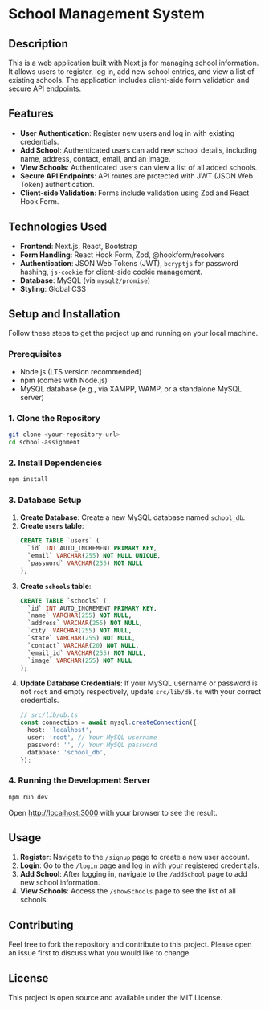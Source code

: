 # School Management System

## Description
This is a web application built with Next.js for managing school information. It allows users to register, log in, add new school entries, and view a list of existing schools. The application includes client-side form validation and secure API endpoints.

## Features
*   **User Authentication**: Register new users and log in with existing credentials.
*   **Add School**: Authenticated users can add new school details, including name, address, contact, email, and an image.
*   **View Schools**: Authenticated users can view a list of all added schools.
*   **Secure API Endpoints**: API routes are protected with JWT (JSON Web Token) authentication.
*   **Client-side Validation**: Forms include validation using Zod and React Hook Form.

## Technologies Used
*   **Frontend**: Next.js, React, Bootstrap
*   **Form Handling**: React Hook Form, Zod, @hookform/resolvers
*   **Authentication**: JSON Web Tokens (JWT), `bcryptjs` for password hashing, `js-cookie` for client-side cookie management.
*   **Database**: MySQL (via `mysql2/promise`)
*   **Styling**: Global CSS

## Setup and Installation
Follow these steps to get the project up and running on your local machine.

### Prerequisites
*   Node.js (LTS version recommended)
*   npm (comes with Node.js)
*   MySQL database (e.g., via XAMPP, WAMP, or a standalone MySQL server)

### 1. Clone the Repository
```bash
git clone <your-repository-url>
cd school-assignment
```

### 2. Install Dependencies
```bash
npm install
```

### 3. Database Setup
1.  **Create Database**: Create a new MySQL database named `school_db`.
2.  **Create `users` table**:
    ```sql
    CREATE TABLE `users` (
      `id` INT AUTO_INCREMENT PRIMARY KEY,
      `email` VARCHAR(255) NOT NULL UNIQUE,
      `password` VARCHAR(255) NOT NULL
    );
    ```
3.  **Create `schools` table**:
    ```sql
    CREATE TABLE `schools` (
      `id` INT AUTO_INCREMENT PRIMARY KEY,
      `name` VARCHAR(255) NOT NULL,
      `address` VARCHAR(255) NOT NULL,
      `city` VARCHAR(255) NOT NULL,
      `state` VARCHAR(255) NOT NULL,
      `contact` VARCHAR(20) NOT NULL,
      `email_id` VARCHAR(255) NOT NULL,
      `image` VARCHAR(255) NOT NULL
    );
    ```
4.  **Update Database Credentials**: If your MySQL username or password is not `root` and empty respectively, update `src/lib/db.ts` with your correct credentials.
    ```typescript
    // src/lib/db.ts
    const connection = await mysql.createConnection({
      host: 'localhost',
      user: 'root', // Your MySQL username
      password: '', // Your MySQL password
      database: 'school_db',
    });
    ```

### 4. Running the Development Server
```bash
npm run dev
```

Open [http://localhost:3000](http://localhost:3000) with your browser to see the result.

## Usage
1.  **Register**: Navigate to the `/signup` page to create a new user account.
2.  **Login**: Go to the `/login` page and log in with your registered credentials.
3.  **Add School**: After logging in, navigate to the `/addSchool` page to add new school information.
4.  **View Schools**: Access the `/showSchools` page to see the list of all schools.

## Contributing
Feel free to fork the repository and contribute to this project. Please open an issue first to discuss what you would like to change.

## License
This project is open source and available under the MIT License.